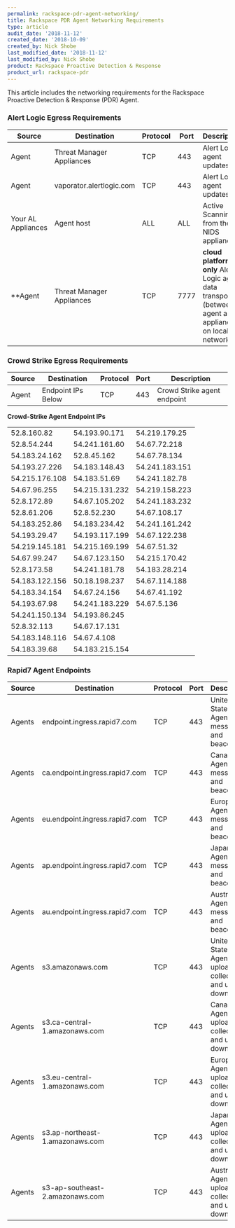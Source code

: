 ```yaml
---
permalink: rackspace-pdr-agent-networking/
title: Rackspace PDR Agent Networking Requirements
type: article
audit_date: '2018-11-12'
created_date: '2018-10-09'
created_by: Nick Shobe
last_modified_date: '2018-11-12'
last_modified_by: Nick Shobe
product: Rackspace Proactive Detection & Response
product_url: rackspace-pdr
---
```


This article includes the networking requirements for the Rackspace Proactive Detection & Response (PDR) Agent.

### Alert Logic Egress Requirements

| Source | Destination | Protocol | Port | Description |
| ------ | ----------- | -------- | ---- | ----------- |
| Agent | Threat Manager Appliances | TCP | 443 | Alert Logic agent updates |
| Agent | vaporator.alertlogic.com | TCP | 443 | Alert Logic agent updates |
| Your AL Appliances | Agent host | ALL | ALL | Active Scanning from the NIDS appliances |
| **Agent | Threat Manager Appliances | TCP | 7777 | **cloud platforms only**  Alert Logic agent data transport (between agent and appliance on local network) |

### Crowd Strike Egress Requirements

| Source | Destination | Protocol | Port | Description |
| ------ | ----------- | -------- | ---- | ----------- |
| Agent | Endpoint IPs Below | TCP | 443 | Crowd Strike agent endpoint |

**Crowd-Strike Agent Endpoint IPs**

|             |               |               |
|-------------|---------------|---------------|
| 52.8.160.82 | 54.193.90.171 | 54.219.179.25 |
| 52.8.54.244 | 54.241.161.60 | 54.67.72.218 |
| 54.183.24.162 | 52.8.45.162 | 54.67.78.134 |
| 54.193.27.226 | 54.183.148.43 | 54.241.183.151 |
| 54.215.176.108 | 54.183.51.69 | 54.241.182.78 |
| 54.67.96.255 | 54.215.131.232 | 54.219.158.223 |
| 52.8.172.89 | 54.67.105.202 | 54.241.183.232 |
| 52.8.61.206 | 52.8.52.230 | 54.67.108.17 |
| 54.183.252.86 | 54.183.234.42 | 54.241.161.242 |
| 54.193.29.47 | 54.193.117.199 | 54.67.122.238 |
| 54.219.145.181 | 54.215.169.199 | 54.67.51.32 |
| 54.67.99.247 | 54.67.123.150 | 54.215.170.42 |
| 52.8.173.58 | 54.241.181.78 | 54.183.28.214 |
| 54.183.122.156 | 50.18.198.237 | 54.67.114.188 |
| 54.183.34.154 | 54.67.24.156 | 54.67.41.192 |
| 54.193.67.98 | 54.241.183.229 | 54.67.5.136 |
| 54.241.150.134 | 54.193.86.245 | |
| 52.8.32.113 | 54.67.17.131 | |
| 54.183.148.116 | 54.67.4.108 | |
| 54.183.39.68 | 54.183.215.154 | |

### Rapid7 Agent Endpoints

| Source | Destination | Protocol | Port | Description |
| ------ | ----------- | -------- | ---- | ----------- |
| Agents | endpoint.ingress.rapid7.com | TCP | 443 | United States Agent messages and beacons |
| Agents | ca.endpoint.ingress.rapid7.com | TCP | 443 | Canada Agent messages and beacons |
| Agents | eu.endpoint.ingress.rapid7.com | TCP | 443 | Europe Agent messages and beacons |
| Agents | ap.endpoint.ingress.rapid7.com | TCP | 443 | Japan  Agent messages and beacons |
| Agents | au.endpoint.ingress.rapid7.com | TCP | 443 | Australia Agent messages and beacons |
| Agents | s3.amazonaws.com | TCP | 443 | United States Agent file uploads for collection and update downloads |
| Agents | s3.ca-central-1.amazonaws.com | TCP | 443 | Canada Agent file uploads for collection and update downloads |
| Agents | s3.eu-central-1.amazonaws.com | TCP | 443 | Europe Agent file uploads for collection and update downloads |
| Agents | s3.ap-northeast-1.amazonaws.com | TCP | 443 | Japan Agent file uploads for collection and update downloads |
| Agents | s3-ap-southeast-2.amazonaws.com | TCP | 443 | Australia Agent file uploads for collection and update downloads |
